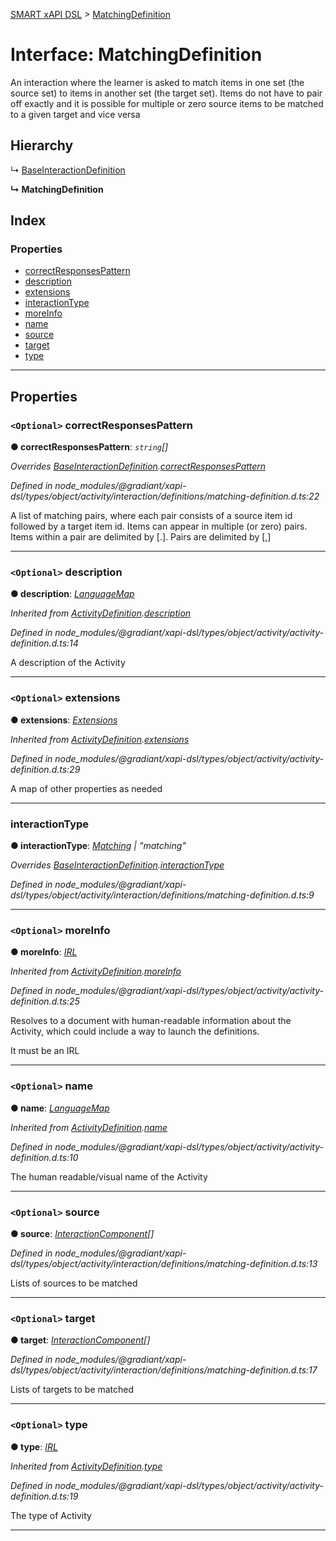 [SMART xAPI DSL](../README.md) > [MatchingDefinition](../interfaces/matchingdefinition.md)

# Interface: MatchingDefinition

An interaction where the learner is asked to match items in one set (the source set) to items in another set (the target set). Items do not have to pair off exactly and it is possible for multiple or zero source items to be matched to a given target and vice versa

## Hierarchy

↳  [BaseInteractionDefinition](baseinteractiondefinition.md)

**↳ MatchingDefinition**

## Index

### Properties

* [correctResponsesPattern](matchingdefinition.md#correctresponsespattern)
* [description](matchingdefinition.md#description)
* [extensions](matchingdefinition.md#extensions)
* [interactionType](matchingdefinition.md#interactiontype)
* [moreInfo](matchingdefinition.md#moreinfo)
* [name](matchingdefinition.md#name)
* [source](matchingdefinition.md#source)
* [target](matchingdefinition.md#target)
* [type](matchingdefinition.md#type)

---

## Properties

<a id="correctresponsespattern"></a>

### `<Optional>` correctResponsesPattern

**● correctResponsesPattern**: *`string`[]*

*Overrides [BaseInteractionDefinition](baseinteractiondefinition.md).[correctResponsesPattern](baseinteractiondefinition.md#correctresponsespattern)*

*Defined in node_modules/@gradiant/xapi-dsl/types/object/activity/interaction/definitions/matching-definition.d.ts:22*

A list of matching pairs, where each pair consists of a source item id followed by a target item id. Items can appear in multiple (or zero) pairs. Items within a pair are delimited by \[.\]. Pairs are delimited by \[,\]

___
<a id="description"></a>

### `<Optional>` description

**● description**: *[LanguageMap](languagemap.md)*

*Inherited from [ActivityDefinition](activitydefinition.md).[description](activitydefinition.md#description)*

*Defined in node_modules/@gradiant/xapi-dsl/types/object/activity/activity-definition.d.ts:14*

A description of the Activity

___
<a id="extensions"></a>

### `<Optional>` extensions

**● extensions**: *[Extensions](extensions.md)*

*Inherited from [ActivityDefinition](activitydefinition.md).[extensions](activitydefinition.md#extensions)*

*Defined in node_modules/@gradiant/xapi-dsl/types/object/activity/activity-definition.d.ts:29*

A map of other properties as needed

___
<a id="interactiontype"></a>

###  interactionType

**● interactionType**: *[Matching](../enums/interactiontype.md#matching) \| "matching"*

*Overrides [BaseInteractionDefinition](baseinteractiondefinition.md).[interactionType](baseinteractiondefinition.md#interactiontype)*

*Defined in node_modules/@gradiant/xapi-dsl/types/object/activity/interaction/definitions/matching-definition.d.ts:9*

___
<a id="moreinfo"></a>

### `<Optional>` moreInfo

**● moreInfo**: *[IRL](../#irl)*

*Inherited from [ActivityDefinition](activitydefinition.md).[moreInfo](activitydefinition.md#moreinfo)*

*Defined in node_modules/@gradiant/xapi-dsl/types/object/activity/activity-definition.d.ts:25*

Resolves to a document with human-readable information about the Activity, which could include a way to launch the definitions.

It must be an IRL

___
<a id="name"></a>

### `<Optional>` name

**● name**: *[LanguageMap](languagemap.md)*

*Inherited from [ActivityDefinition](activitydefinition.md).[name](activitydefinition.md#name)*

*Defined in node_modules/@gradiant/xapi-dsl/types/object/activity/activity-definition.d.ts:10*

The human readable/visual name of the Activity

___
<a id="source"></a>

### `<Optional>` source

**● source**: *[InteractionComponent](interactioncomponent.md)[]*

*Defined in node_modules/@gradiant/xapi-dsl/types/object/activity/interaction/definitions/matching-definition.d.ts:13*

Lists of sources to be matched

___
<a id="target"></a>

### `<Optional>` target

**● target**: *[InteractionComponent](interactioncomponent.md)[]*

*Defined in node_modules/@gradiant/xapi-dsl/types/object/activity/interaction/definitions/matching-definition.d.ts:17*

Lists of targets to be matched

___
<a id="type"></a>

### `<Optional>` type

**● type**: *[IRL](../#irl)*

*Inherited from [ActivityDefinition](activitydefinition.md).[type](activitydefinition.md#type)*

*Defined in node_modules/@gradiant/xapi-dsl/types/object/activity/activity-definition.d.ts:19*

The type of Activity

___

